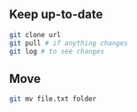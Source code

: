 ## Keep up-to-date

```sh
git clone url
git pull # if anything changes
git log # to see changes
```

## Move
```sh
git mv file.txt folder
```


